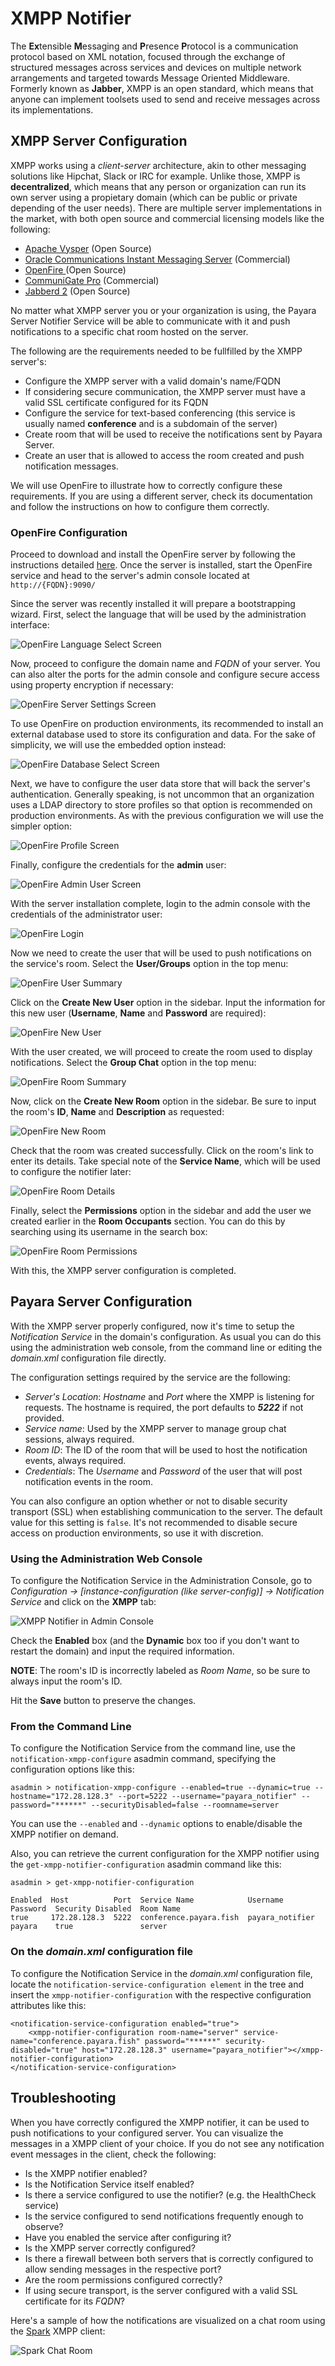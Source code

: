 # XMPP Notifier

The **Ex**tensible **M**essaging and **P**resence **P**rotocol is a communication protocol based on XML notation, focused through the exchange of structured messages across services and devices on multiple network arrangements and targeted towards Message Oriented Middleware. Formerly known as **Jabber**, XMPP is an open standard, which means that anyone can implement  toolsets used to send and receive messages across its implementations.

## XMPP Server Configuration

XMPP works using a _client-server_ architecture, akin to other messaging solutions like Hipchat, Slack or IRC for example. Unlike those, XMPP is **decentralized**, which means that any person or organization can run its own server using a propietary domain \(which can be public or private depending of the user needs\). There are multiple server implementations in the market, with both open source and commercial licensing models like the following:

* [Apache Vysper](https://mina.apache.org/vysper-project) \(Open Source\)
* [Oracle Communications Instant Messaging Server](https://www.oracle.com/industries/communications/enterprise/products/instant-messaging/index.html) \(Commercial\)
* [OpenFire ](http://igniterealtime.org/projects/openfire/index.jsp)\(Open Source\)
* [CommuniGate Pro](https://www.communigate.com/default.html) \(Commercial\)
* [Jabberd 2](http://jabberd2.org/) \(Open Source\)

No matter what XMPP server you or your organization is using, the Payara Server Notifier Service will be able to communicate with it and push notifications to a specific chat room hosted on the server. 

The following are the requirements needed to be fullfilled by the XMPP server's:

* Configure the XMPP server with a valid domain's name/FQDN
* If considering secure communication, the XMPP server must have a valid SSL certificate configured for its FQDN
* Configure the service for text-based conferencing \(this service is usually named **conference** and is a subdomain of the server\)
* Create room that will be used to receive the notifications sent by Payara Server.
* Create an user that is allowed to access the room created and push notification messages.

We will use OpenFire to illustrate how to correctly configure these requirements. If you are using a different server, check its documentation and follow the instructions on how to configure them correctly.

### OpenFire Configuration

Proceed to download and install the OpenFire server by following the instructions detailed [here](http://download.igniterealtime.org/openfire/docs/latest/documentation/install-guide.html). Once the server is installed, start the OpenFire service and head to the server's admin console located at `http://{FQDN}:9090/`

Since the server was recently installed it will prepare a bootstrapping wizard. First, select the language that will be used by the administration interface:

![OpenFire Language Select Screen](/images/xmpp-notifier-openfire-install-1.png)

Now, proceed to configure the domain name and _FQDN_ of your server. You can also alter the ports for the admin console and configure secure access using property encryption if necessary:

![OpenFire Server Settings Screen](/images/xmpp-notifier-openfire-install-2.png)

To use OpenFire on production environments, its recommended to install an external database used to store its configuration and data. For the sake of simplicity, we will use the embedded option instead:

![OpenFire Database Select Screen](/images/xmpp-notifier-openfire-install-3.png)

Next, we have to configure the user data store that will back the server's authentication. Generally speaking, is not uncommon that an organization uses a LDAP directory to store profiles so that option is recommended on production environments. As with the previous configuration we will use the simpler option:

![OpenFire Profile Screen](/images/xmpp-notifier-openfire-install-4.png)

Finally, configure the credentials for the **admin** user:

![OpenFire Admin User Screen](/images/xmpp-notifier-openfire-install-5.png)

With the server installation complete, login to the admin console with the credentials of the administrator user:

![OpenFire Login](/images/xmpp-notifier-openfire-login.png)

Now we need to create the user that will be used to push notifications on the service's room. Select the **User/Groups** option in the top menu:

![OpenFire User Summary](/images/xmpp-notifier-openfire-users-1.png)

Click on the **Create New User** option in the sidebar. Input the information for this new user \(**Username**, **Name** and **Password** are required\):

![OpenFire New User](/images/xmpp-notifier-openfire-users-2.png)

With the user created, we will proceed to create the room used to display notifications. Select the **Group Chat** option in the top menu:

![OpenFire Room Summary](/images/xmpp-notifier-openfire-create-room-1.png)

Now, click on the **Create New Room** option in the sidebar. Be sure to input the room's **ID**, **Name** and **Description** as requested:

![OpenFire New Room](/images/xmpp-notifier-openfire-create-room-2.png)

Check that the room was created successfully. Click on the room's link to enter its details. Take special note of the **Service Name**, which will be used to configure the notifier later:

![OpenFire Room Details](/images/xmpp-notifier-openfire-room-details.png)

Finally, select the **Permissions** option in the sidebar and add the user we created earlier in the **Room Occupants** section. You can do this by searching using its username in the search box:

![OpenFire Room Permissions](/images/xmpp-notifier-openfire-room-permissions.png)

With this, the XMPP server configuration is completed.

## Payara Server Configuration

With the XMPP server properly configured, now it's time to setup the _Notification Service_ in the domain's configuration. As usual you can do this using the administration web console, from the command line or editing the _domain.xml_ configuration file directly.

The configuration settings required by the service are the following:

* _Server's Location_: _Hostname_ and _Port_ where the XMPP is listening for requests. The hostname is required, the port defaults to _**5222**_ if not provided.
* _Service name_: Used by the XMPP server to manage group chat sessions, always required.
* _Room ID_: The ID of the room that will be used to host the notification events, always required.  
* _Credentials_: The _Username_ and _Password_ of the user that will post notification events in the room.

You can also configure an option whether or not to disable security transport \(SSL\) when establishing communication to the server. The default value for this setting is `false`. It's not recommended to disable secure access on production environments, so use it with discretion. 

### Using the Administration Web Console

To configure the Notification Service in the Administration Console, go to _Configuration -&gt; \[instance-configuration \(like server-config\)\] -&gt; Notification Service_ and click on the **XMPP** tab:

![XMPP Notifier in Admin Console](/images/xmpp-notifier-admin-console.png)

Check the **Enabled** box \(and the **Dynamic** box too if you don't want to restart the domain\) and input the required information.

**NOTE**: The room's ID is incorrectly labeled as _Room Name_, so be sure to always input the room's ID.

Hit the **Save** button to preserve the changes.

### From the Command Line

To configure the Notification Service from the command line, use the `notification-xmpp-configure` asadmin command, specifying the configuration options like this:

```
asadmin > notification-xmpp-configure --enabled=true --dynamic=true --hostname="172.28.128.3" --port=5222 --username="payara_notifier" --password="******" --securityDisabled=false --roomname=server
```

You can use the `--enabled` and `--dynamic` options to enable/disable the XMPP notifier on demand.

Also, you can retrieve the current configuration for the XMPP notifier using the `get-xmpp-notifier-configuration` asadmin command like this:

```
asadmin > get-xmpp-notifier-configuration

Enabled  Host          Port  Service Name            Username         Password  Security Disabled  Room Name
true     172.28.128.3  5222  conference.payara.fish  payara_notifier  payara    true               server
```

### On the _domain.xml_ configuration file

To configure the Notification Service in the _domain.xml_ configuration file, locate the `notification-service-configuration element` in the tree and insert the `xmpp-notifier-configuration` with the respective configuration attributes like this:

```
<notification-service-configuration enabled="true">
    <xmpp-notifier-configuration room-name="server" service-name="conference.payara.fish" password="******" security-disabled="true" host="172.28.128.3" username="payara_notifier"></xmpp-notifier-configuration>
</notification-service-configuration>
```

## Troubleshooting

When you have correctly configured the XMPP notifier, it can be used to push notifications to your configured server. You can visualize the messages in a XMPP client of your choice. If you do not see any notification event messages in the client, check the following:

* Is the XMPP notifier enabled?
* Is the Notification Service itself enabled?
* Is there a service configured to use the notifier? \(e.g. the HealthCheck service\)
* Is the service configured to send notifications frequently enough to observe?
* Have you enabled the service after configuring it?
* Is the XMPP server correctly configured?
* Is there a firewall between both servers that is correctly configured to allow sending messages in the respective port?
* Are the room permissions configured correctly?
* If using secure transport, is the server configured with a valid SSL certificate for its _FQDN_?

Here's a sample of how the notifications are visualized on a chat room using the [Spark](https://www.igniterealtime.org/projects/spark/) XMPP client:

![Spark Chat Room](/images/xmpp-notifier-spark-chat.png)


